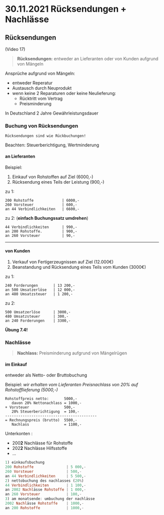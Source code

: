 # 30.11.2021 Rücksendungen + Nachlässe



## Rücksendungen

(Video 17)

> **Rücksendungen:** entweder an Lieferanten oder von Kunden aufgrund von Mängeln

Ansprüche aufgrund von Mängeln:

- entweder Reperatur
- Austausch durch Neuprodukt
- wenn keine 2 Reparaturen oder keine Neulieferung:
    - Rücktritt vom Vertrag
    - Preisminderung

In Deutschland 2 Jahre Gewährleistungsdauer



### Buchung von Rücksendungen

`Rücksendungen sind wie Rückbuchungen!`

Beachten: Steuerberichtigung, Wertminderung



#### an Lieferanten

Beispiel: 

1. Einkauf von Rohstoffen auf Ziel (6000,-)
2. Rücksendung eines Teils der Leistung (900,-)

zu 1:

```
200 Rohstoffe             | 6000,-
260 Vorsteuer             | 600,-
an 44 Verbindlichkeiten   | 6600,-
```

zu 2: (**einfach Buchungssatz umdrehen**)

```
44 Verbindlichkeiten      | 990,-
an 200 Rohstoffe.         | 900,-
an 260 Vorsteuer          | 90,-
```



---

#### von Kunden

1. Verkauf von Fertigerzeugnissen auf Ziel (12.000€)
2. Beanstandung und Rücksendung eines Teils vom Kunden (3000€)

zu 1:

```
240 Forderungen       | 13 200,-
an 500 Umsatzerlöse   | 12 000,-
an 480 Umsatzsteuer   | 1 200,-
```

zu 2:

```
500 Umsatzerlöse      | 3000,-
480 Umsatzsteuer      | 300,-
an 240 Forderungen    | 3300,-
```



**Übung 7.4!**



### Nachlässe

> **Nachlass:** Preisminderung aufgrund von Mängelrügen 



#### im Einkauf

entweder als Netto- oder Bruttobuchung 

Beispiel: *wir erhalten vom Lieferanten Preisnachlass von 20% auf Rohstofflieferung (5000,-)*

```
Rohstoffpreis netto:       5000,-
   davon 20% Nettonachlass = 1000,-
+ Vorsteuer                500,-
   20% Steuerberichtigung  = 100,-
------------------------------------------
= Rechnungspreis (brutto)  5500,-
   Nachlass                = 1100,- 
```

Unterkonten :

- 200**2** Nachlässe für Rohstoffe
- 202**2** Nachlässe Hilfsstoffe
- ...

```haskell
1) einkaufsbuchung
200 Rohstoffe               | 5 000,-
260 Vorsteuer               | 500,-
an 44 Verbindlichkeiten     | 5 500,-
2) nettobuchung des nachlasses (20%)
44 Verbindlichkeiten        | 1 100,-
an 2002 Nachlässe Rohstoffe | 1 000,-
an 260 Vorsteuer            | 100,-
3) am monatsende: umbuchung der nachlässe
2002 Nachlässe Rohstoffe    | 1000,-
an 200 Rohstoffe            | 1000,-
```



